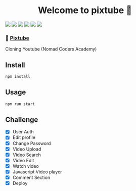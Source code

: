 <h1 align="center">Welcome to pixtube 👋</h1>
<p>
  <img src="https://img.shields.io/badge/javascript-F7DF1E?style=for-the-badge&logo=javascript&logoColor=black"> 
  <img src="https://img.shields.io/badge/mongoDB-47A248?style=for-the-badge&logo=MongoDB&logoColor=white">
  <img src="https://img.shields.io/badge/node.js-339933?style=for-the-badge&logo=Node.js&logoColor=white">
  <img src="https://img.shields.io/badge/express-000000?style=for-the-badge&logo=express&logoColor=white">
  <img src="https://img.shields.io/badge/Pug-A86454?style=for-the-badge&logo=pug&logoColor=white"> 
  <img src="https://img.shields.io/badge/Scss-green?style=flat&logo=Sass&logoColor=white"/>


</p>

### 🔗 [Pixtube](https://pixtube.fly.dev/)

Cloning Youtube (Nomad Coders Academy)

## Install

```sh
npm install
```

## Usage

```sh
npm run start
```

## Challenge
- [x] User Auth
- [x] Edit profile
- [x] Change Password
- [x] Video Upload
- [x] Video Search
- [x] Video Edit
- [x] Watch video
- [x] Javascript Video player
- [x] Comment Section
- [x] Deploy
